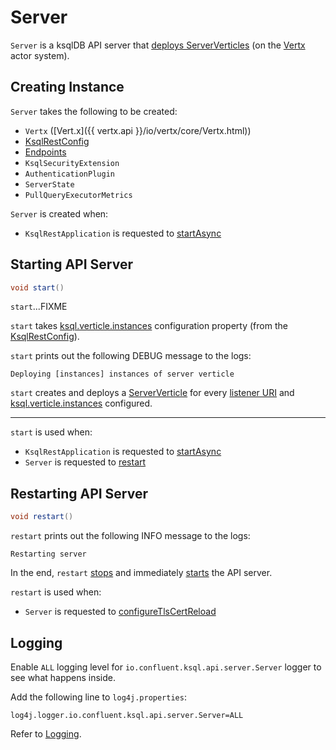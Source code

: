 # Server

`Server` is a ksqlDB API server that [deploys ServerVerticles](#start) (on the [Vertx](#vertx) actor system).

## Creating Instance

`Server` takes the following to be created:

* <span id="vertx"> `Vertx` ([Vert.x]({{ vertx.api }}/io/vertx/core/Vertx.html))
* <span id="config"> [KsqlRestConfig](../rest/KsqlRestConfig.md)
* <span id="endpoints"> [Endpoints](Endpoints.md)
* <span id="securityExtension"> `KsqlSecurityExtension`
* <span id="authenticationPlugin"> `AuthenticationPlugin`
* <span id="serverState"> `ServerState`
* <span id="pullQueryMetrics"> `PullQueryExecutorMetrics`

`Server` is created when:

* `KsqlRestApplication` is requested to [startAsync](../rest/KsqlRestApplication.md#startAsync)

## <span id="start"> Starting API Server

```java
void start()
```

`start`...FIXME

`start` takes [ksql.verticle.instances](../rest/KsqlRestConfig.md#VERTICLE_INSTANCES) configuration property (from the [KsqlRestConfig](#config)).

`start` prints out the following DEBUG message to the logs:

```text
Deploying [instances] instances of server verticle
```

`start` creates and deploys a [ServerVerticle](ServerVerticle.md) for every [listener URI](../rest/KsqlRestConfig.md#LISTENERS_CONFIG) and [ksql.verticle.instances](../rest/KsqlRestConfig.md#VERTICLE_INSTANCES) configured.

---

`start` is used when:

* `KsqlRestApplication` is requested to [startAsync](../rest/KsqlRestApplication.md#startAsync)
* `Server` is requested to [restart](#restart)

## <span id="restart"> Restarting API Server

```java
void restart()
```

`restart` prints out the following INFO message to the logs:

```text
Restarting server
```

In the end, `restart` [stops](#stop) and immediately [starts](#start) the API server.

`restart` is used when:

* `Server` is requested to [configureTlsCertReload](#configureTlsCertReload)

## Logging

Enable `ALL` logging level for `io.confluent.ksql.api.server.Server` logger to see what happens inside.

Add the following line to `log4j.properties`:

```text
log4j.logger.io.confluent.ksql.api.server.Server=ALL
```

Refer to [Logging](../logging.md).
